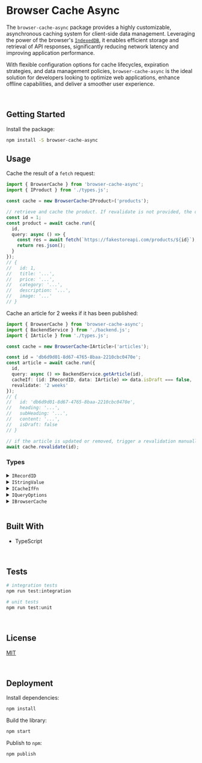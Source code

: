# Browser Cache Async

The `browser-cache-async` package  provides a highly customizable, asynchronous caching system for client-side data management. Leveraging the power of the browser's [`IndexedDB`](https://developer.mozilla.org/en-US/docs/Web/API/IndexedDB_API), it enables efficient storage and retrieval of API responses, significantly reducing network latency and improving application performance. 

With flexible configuration options for cache lifecycles, expiration strategies, and data management policies, `browser-cache-async` is the ideal solution for developers looking to optimize web applications, enhance offline capabilities, and deliver a smoother user experience.





</br>

## Getting Started

Install the package:
```bash
npm install -S browser-cache-async
```


## Usage

Cache the result of a `fetch` request:

```typescript
import { BrowserCache } from 'browser-cache-async';
import { IProduct } from './types.js';

const cache = new BrowserCache<IProduct>('products');

// retrieve and cache the product. If revalidate is not provided, the data becomes stale after 24 hours
const id = 1;
const product = await cache.run({
  id,
  query: async () => {
    const res = await fetch(`https://fakestoreapi.com/products/${id}`);
    return res.json();
  }
});
// {
//   id: 1,
//   title: '...',
//   price: '...',
//   category: '...',
//   description: '...',
//   image: '...'
// }
```

Cache an article for 2 weeks if it has been published:

```typescript
import { BrowserCache } from 'browser-cache-async';
import { BackendService } from './backend.js';
import { IArticle } from './types.js';

const cache = new BrowserCache<IArticle>('articles');

const id = 'db6d9d01-8d67-4765-8baa-2210cbc0470e';
const article = await cache.run({
  id,
  query: async () => BackendService.getArticle(id),
  cacheIf: (id: IRecordID, data: IArticle) => data.isDraft === false,
  revalidate: '2 weeks'
});
// {
//   id: 'db6d9d01-8d67-4765-8baa-2210cbc0470e',
//   heading: '...',
//   subHeading: '...',
//   content: '...',
//   isDraft: false
// }

// if the article is updated or removed, trigger a revalidation manually
await cache.revalidate(id);
```




### Types

<details>
  <summary><code>IRecordID</code></summary>

  The identifier used to manage records. The store behaves differently based on the type:
  - `undefined`: the data will be stored at the root of the store
  - `string` | `number`: the value will be coerced into a string and can be used to locate the data
  ```typescript
  type IRecordID = undefined | string | number;
  ```

  **Note:** this type is exposed by the [`browser-keyval-stores`](https://github.com/jesusgraterol/browser-keyval-stores) package.
</details>

<details>
  <summary><code>IStringValue</code></summary>

  The template literal types that prevents developers from passing invalid strings to the `ms` function.
  ```typescript
  type IUnit =
  | 'Years'
  | 'Year'
  | 'Yrs'
  | 'Yr'
  | 'Y'
  | 'Weeks'
  | 'Week'
  | 'W'
  | 'Days'
  | 'Day'
  | 'D'
  | 'Hours'
  | 'Hour'
  | 'Hrs'
  | 'Hr'
  | 'H'
  | 'Minutes'
  | 'Minute'
  | 'Mins'
  | 'Min'
  | 'M'
  | 'Seconds'
  | 'Second'
  | 'Secs'
  | 'Sec'
  | 's'
  | 'Milliseconds'
  | 'Millisecond'
  | 'Msecs'
  | 'Msec'
  | 'Ms';

  type IUnitAnyCase = IUnit | Uppercase<IUnit> | Lowercase<IUnit>;

  type IStringValue =
  | `${number}`
  | `${number}${IUnitAnyCase}`
  | `${number} ${IUnitAnyCase}`;
  ```

  **Note:** this type is exposed by the [`ms`](https://github.com/vercel/ms) package`.
</details>

<details>
  <summary><code>ICacheIfFn<T></code></summary>

  Utility type to indicate the function that will be invoked to evaluate if the data should be cached.
  ```typescript
  type ICacheIfFn<T> =
    ((id: IRecordID, data: T) => Promise<boolean>) | ((id: IRecordID, data: T) => boolean);
  ```
</details>

<details>
  <summary><code>IQueryOptions<T></code></summary>

  Object in charge of controlling how the query is executed and cached.
  ```typescript
  import { IRecordID } from 'browser-keyval-stores';

  type IQueryOptions<T> = {
    // the record's identifier
    id?: IRecordID;

    // the function that will be invoked to retrieve the data
    query: () => Promise<T>;

    // the function that will be invoked to evaluate if the data should be cached. If not provided,
    // the data will always be cached.
    cacheIf?: ICacheIfFn;

    // the number of milliseconds the data will be fresh for before becoming stale. If not provided,
    // the data will become stale after 1 day.
    revalidate?: IStringValue | number;
  };

  // the result of processing the query options object passed by the developer
  type IProcessedQueryOptions<T> = IQueryOptions<T> & { revalidate: number };
  ```
</details>

<details>
  <summary><code>IBrowserCache</code></summary>

  Object in charge of managing the caching of data in the browser.
  ```typescript
  interface IBrowserCache<T> {
    // properties
    // ...

    // actions
    run: (options: IQueryOptions<T>) => Promise<T>;
    revalidate(id?: IRecordID): Promise<void>;
  }
  ```
</details>





<br/>

## Built With

- TypeScript





<br/>

## Tests

```bash
# integration tests
npm run test:integration

# unit tests
npm run test:unit
```





<br/>

## License

[MIT](https://choosealicense.com/licenses/mit/)





<br/>

## Deployment

Install dependencies:
```bash
npm install
```


Build the library:
```bash
npm start
```


Publish to `npm`:
```bash
npm publish
```